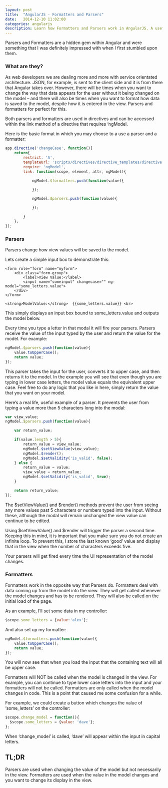 ```yaml
---
layout: post
title:  "AngularJS - Formatters and Parsers"
date:   2014-12-10 11:02:00
categories: angularjs
description: Learn how Formatters and Parsers work in AngularJS. A useful tool when dealing with information coming from and going to the model.
---
```


<p class="lead">Parsers and Formatters are a hidden gem within Angular and were something that I was definitely impressed with when I first stumbled upon them.</p>

### What are they?

As web developers we are dealing more and more with service orientated architecture. JSON, for example, is sent to the client side and it is from there that Angular takes over. However, there will be times when you want to change the way that data appears for the user without it being changed on the model – and there will also be times when you want to format how data is saved to the model, despite how it is entered in the view. Parsers and formatters for perfect for this.

Both parsers and formatters are used in directives and can be accessed within the link method of a directive that requires ‘ngModel.

Here is the basic format in which you may choose to a use a parser and a formatter:

```javascript
app.directive('changeCase', function(){
    return{
        restrict: 'A',
        templateUrl: 'scripts/directives/directive_templates/directive.html',
        require: 'ngModel',
        link: function(scope, element, attr, ngModel){

            ngModel.$formatters.push(function(value){

            });

            ngModel.$parsers.push(function(value){

            });

        }
    };
});
```

### Parsers

Parsers change how view values will be saved to the model.

Lets create a simple input box to demonstrate this:


```markup
<form role="form" name="myform">
    <div class="form-group">
        <label>View Value:</label>
        <input name="someinput" changecase="" ng-model="some_letters.value">
    </div>
</form>

<strong>ModelValue:</strong>  {{some_letters.value}} <br>
```



This simply displays an input box bound to some_letters.value and outputs the model below.

Every time you type a letter in that modal it will fire your parsers. Parsers receive the value of the input typed by the user and return the value for the model. For example:

```javascript
ngModel.$parsers.push(function(value){
    value.toUpperCase();
    return value;
});
```



This parser takes the input for the user, converts it to upper case, and then returns it to the model. In the example you will see that even though you are typing in lower case letters, the model value equals the equivalent upper case. Feel free to do any logic that you like in here, simply return the value that you want on your model.

Here’s a real life, useful example of a parser. It prevents the user from typing a value more than 5 characters long into the modal:

```javascript
var view_value;
ngModel.$parsers.push(function(value){

    var return_value;

    if(value.length > 5){
        return_value = view_value;
        ngModel.$setViewValue(view_value);
        ngModel.$render();
        ngModel.$setValidity('is_valid', false);
    } else {
        return_value = value;
        view_value = return_value;
        ngModel.$setValidity('is_valid', true);
    }

    return return_value;
});
```

The $setViewValue() and $render() methods prevent the user from seeing any more values past 5 characters or numbers typed into the input. Without these, although the modal will remain unchanged the view value can continue to be edited.

Using $setViewValue() and $render will trigger the parser a second time. Keeping this in mind, it is important that you make sure you do not create an infinite loop. To prevent this, I store the last known ‘good’ value and display that in the view when the number of characters exceeds five.

Your parsers will get fired every time the UI representation of the model changes.

### Formatters

Formatters work in the opposite way that Parsers do. Formatters deal with data coming up from the model into the view. They will get called whenever the model changes and has to be rendered. They will also be called on the initial load of the page.

As an example, I’ll set some data in my controller:

```javascript
$scope.some_letters = {value:'alex'};
```

And also set up my formatter:

```javascript
ngModel.$formatters.push(function(value){
    value.toUpperCase();
    return value;
});
```


You will now see that when you load the input that the containing text will all be upper case.

Formatters will NOT be called when the model is changed in the view. For example, you can continue to type lower case letters into the input and your formatters will not be called. Formatters are only called when the model changes in code. This is a point that caused me some confusion for a while.

For example, we could create a button which changes the value of ‘some_letters’ on the controller:

```javascript
$scope.change_model = function(){
  $scope.some_letters = {value: 'dave'};
};
```


When ‘change_model’ is called, ‘dave’ will appear within the input in capital letters.

## TL;DR

Parsers are used when changing the value of the model but not necessarily in the view. Formatters are used when the value in the model changes and you want to change its display in the view.


